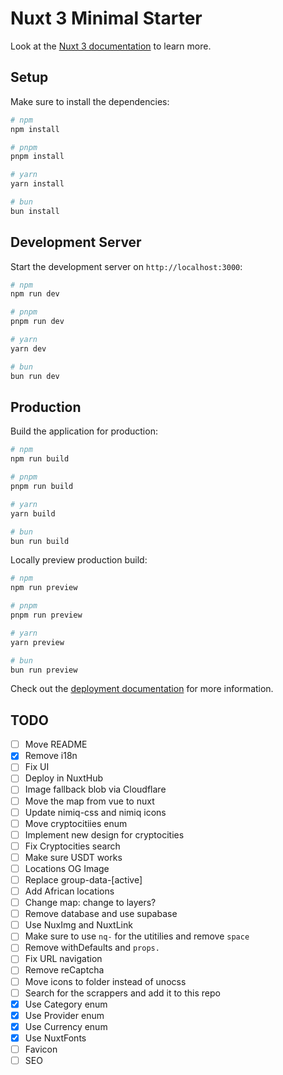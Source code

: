 # Nuxt 3 Minimal Starter

Look at the [Nuxt 3 documentation](https://nuxt.com/docs/getting-started/introduction) to learn more.

## Setup

Make sure to install the dependencies:

```bash
# npm
npm install

# pnpm
pnpm install

# yarn
yarn install

# bun
bun install
```

## Development Server

Start the development server on `http://localhost:3000`:

```bash
# npm
npm run dev

# pnpm
pnpm run dev

# yarn
yarn dev

# bun
bun run dev
```

## Production

Build the application for production:

```bash
# npm
npm run build

# pnpm
pnpm run build

# yarn
yarn build

# bun
bun run build
```

Locally preview production build:

```bash
# npm
npm run preview

# pnpm
pnpm run preview

# yarn
yarn preview

# bun
bun run preview
```

Check out the [deployment documentation](https://nuxt.com/docs/getting-started/deployment) for more information.

## TODO

- [ ] Move README
- [X] Remove i18n
- [ ] Fix UI
- [ ] Deploy in NuxtHub
- [ ] Image fallback blob via Cloudflare
- [ ] Move the map from vue to nuxt
- [ ] Update nimiq-css and nimiq icons
- [ ] Move cryptocitiies enum
- [ ] Implement new design for cryptocities
- [ ] Fix Cryptocities search
- [ ] Make sure USDT works
- [ ] Locations OG Image
- [ ] Replace group-data-[active]
- [ ] Add African locations
- [ ] Change map: change to layers?
- [ ] Remove database and use supabase
- [ ] Use NuxImg and NuxtLink
- [ ] Make sure to use `nq-` for the utitilies and remove `space`
- [ ] Remove withDefaults and `props.`
- [ ] Fix URL navigation
- [ ] Remove reCaptcha
- [ ] Move icons to folder instead of unocss
- [ ] Search for the scrappers and add it to this repo
- [X] Use Category enum
- [X] Use Provider enum
- [X] Use Currency enum
- [X] Use NuxtFonts
- [ ] Favicon
- [ ] SEO
